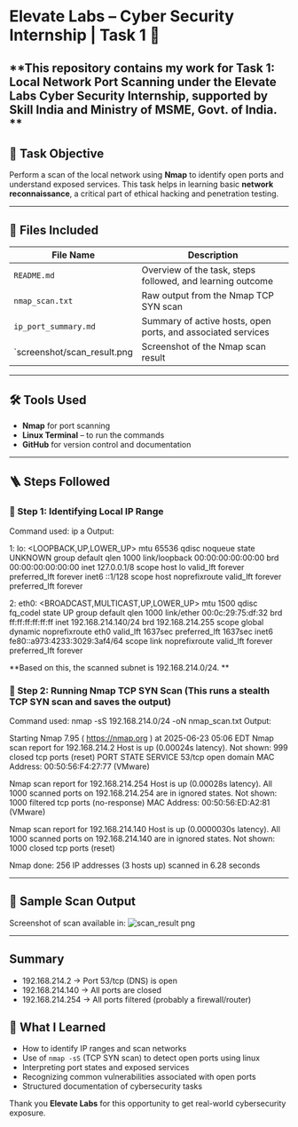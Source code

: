 # Elevate Labs – Cyber Security Internship | Task 1 🔐

**This repository contains my work for **Task 1: Local Network Port Scanning** under the Elevate Labs Cyber Security Internship, supported by Skill India and Ministry of MSME, Govt. of India.
**
---

## 🎯 Task Objective

Perform a scan of the local network using **Nmap** to identify open ports and understand exposed services. This task helps in learning basic **network reconnaissance**, a critical part of ethical hacking and penetration testing.

---

## 📁 Files Included

| File Name                  | Description                                                  |
|----------------------------|--------------------------------------------------------------|
| `README.md`                | Overview of the task, steps followed, and learning outcome   |
| `nmap_scan.txt`            | Raw output from the Nmap TCP SYN scan                        |
| `ip_port_summary.md`       | Summary of active hosts, open ports, and associated services |
| `screenshot/scan_result.png| Screenshot of the Nmap scan result                           |

---

## 🛠 Tools Used

- **Nmap** for port scanning
- **Linux Terminal** – to run the commands
- **GitHub** for version control and documentation

---
## 🪜 Steps Followed


### 🔹 Step 1: Identifying Local IP Range

   Command used: ip a
   Output: 
   
1: lo: <LOOPBACK,UP,LOWER_UP> mtu 65536 qdisc noqueue state UNKNOWN group default qlen 1000
    link/loopback 00:00:00:00:00:00 brd 00:00:00:00:00:00
    inet 127.0.0.1/8 scope host lo
       valid_lft forever preferred_lft forever
    inet6 ::1/128 scope host noprefixroute 
       valid_lft forever preferred_lft forever

       
2: eth0: <BROADCAST,MULTICAST,UP,LOWER_UP> mtu 1500 qdisc fq_codel state UP group default qlen 1000
    link/ether 00:0c:29:75:df:32 brd ff:ff:ff:ff:ff:ff
    inet 192.168.214.140/24 brd 192.168.214.255 scope global dynamic noprefixroute eth0
       valid_lft 1637sec preferred_lft 1637sec
    inet6 fe80::a973:4233:3029:3af4/64 scope link noprefixroute 
       valid_lft forever preferred_lft forever


**Based on this, the scanned subnet is 192.168.214.0/24.
**

                                                 
### 🔹 Step 2: Running Nmap TCP SYN Scan (This runs a stealth TCP SYN scan and saves the output)



  Command used: nmap -sS 192.168.214.0/24 -oN nmap_scan.txt
  Output: 
  
  Starting Nmap 7.95 ( https://nmap.org ) at 2025-06-23 05:06 EDT
Nmap scan report for 192.168.214.2
Host is up (0.00024s latency).
Not shown: 999 closed tcp ports (reset)
PORT   STATE SERVICE
53/tcp open  domain
MAC Address: 00:50:56:F4:27:77 (VMware)

Nmap scan report for 192.168.214.254
Host is up (0.00028s latency).
All 1000 scanned ports on 192.168.214.254 are in ignored states.
Not shown: 1000 filtered tcp ports (no-response)
MAC Address: 00:50:56:ED:A2:81 (VMware)

Nmap scan report for 192.168.214.140
Host is up (0.0000030s latency).
All 1000 scanned ports on 192.168.214.140 are in ignored states.
Not shown: 1000 closed tcp ports (reset)

Nmap done: 256 IP addresses (3 hosts up) scanned in 6.28 seconds




---
## 📸 Sample Scan Output

Screenshot of scan available in:  ![scan_result png](https://github.com/user-attachments/assets/4e98e882-09be-4c57-9d68-8f53213336c2)

---
## Summary 

  - 192.168.214.2 → Port 53/tcp (DNS) is open
  - 192.168.214.140 → All ports are closed
  - 192.168.214.254 → All ports filtered (probably a firewall/router)

## 🧠 What I Learned

- How to identify IP ranges and scan networks
- Use of `nmap -sS` (TCP SYN scan) to detect open ports using linux
- Interpreting port states and exposed services
- Recognizing common vulnerabilities associated with open ports
- Structured documentation of cybersecurity tasks






Thank you **Elevate Labs** for this opportunity to get real-world cybersecurity exposure.



